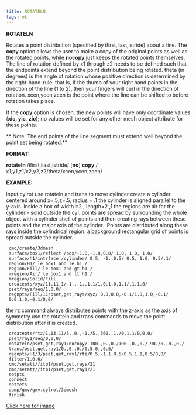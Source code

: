 ```yaml
---
title: ROTATELN
tags: ok
---
```


 **ROTATELN**

  Rotates a point distribution (specified by ifirst,ilast,istride)
  about a line. The **copy** option allows the user to make a copy of
  the original points as well as the rotated points, while **nocopy**
  just keeps the rotated points themselves. The line of rotation
  defined by x1 through z2 needs to be defined such that the endpoints
  extend beyond the point distribution being rotated. theta (in
  degrees) is the angle of rotation whose positive direction is
  determined by the right-hand-rule, that is, if the thumb of your
  right hand points in the direction of the line (1 to 2), then your
  fingers will curl in the direction of rotation. xcen,ycen,zcen is
  the point where the line can be shifted to before rotation takes
  place.

  If the **copy** option is chosen, the new points will have only
  coordinate values (**xic, yic**, **zic**); no values will be set for
  any other mesh object attribute for these points.
  
 ** Note: The end points of the line segment must extend well beyond the point set being rotated.**

**FORMAT:**

**rotateln** /ifirst,ilast,istride/ [**no**] **copy** /
x1,y1,z1/x2,y2,z2/theta/xcen,ycen,zcen/

**EXAMPLE:**

input.cylrot use rotateln and trans to move cylinder
create a cylinder centered around x=.5,z=.5, radius = .1
the cylinder is aligned parallel to the y-axis.
inside a box of width =2 , length=2 ,1
the regions are air for the cylinder - solid outside the cyl.
points are spread by surrounding the whole object with
a cylinder shell of points and then creating rays between
these points and the major axis of the cylinder.  Points
are distributed along these rays inside the cylindrical region.
a background rectangular grid of points is spread outside the
cylinder.

     cmo/create/3dmesh
     surface/box1/reflect /box/-1.0,-1.0,0.0/ 1.0, 1.0, 1.0/
     surface/h1/intrface /cylinder/ 0.5, -1.,0.5/ 0.5, 1.0, 0.5/.1/
     region/H1/ le box1 and le h1 /
     region/Fill/ le box1 and gt h1 /
     mregion/Air/ le box1 and lt h1 /
     mregion/Solid/Fill
     createpts/xyz/11,11,1/-1.,-1.,1.1/1.0,1.0,1.1/,1,1,0/
     pset/rays/seq/1,0,0/
     regnpts/Fill/11/pset,get,rays/xyz/ 0.0,0.0,-0.1/1.0,1.0,-0.1/ 
     0.0,1.0,-0.1/0,0/

 
the rz command always distributes points with the z-axis as
the axis of symmetry
use the rotateln and trans commands to move the point
distribution after it is created.

     createpts/rtz/1,13,11/5.,0.,-1./5.,360.,1./0,1,1/0,0,0/
     pset/ray1/seq/0,0,0/
     rotateln/pset,get,ray1/nocopy/-100.,0.,0./100.,0.,0./-90./0.,0.,0./
     trans/pset,get,ray1/0.,0.,0./0.5,0.,0.5/
     regnpts/H1/3/pset,get,ray1/rtz/0.5,-1.1,0.5/0.5,1.1,0.5/0,0/
     filter/1,0,0/
     cmo/setatt//itp1/pset,get,rays/21
     cmo/setatt//itp1/pset,get,ray1/21
     setpts
     connect
     settets
     dump/gmv/gmv.cylrot/3dmesh
     finish
 
<a href="https://lanl.github.io/LaGriT/assets/images/cylrot.gif"> Click here for image </a>
